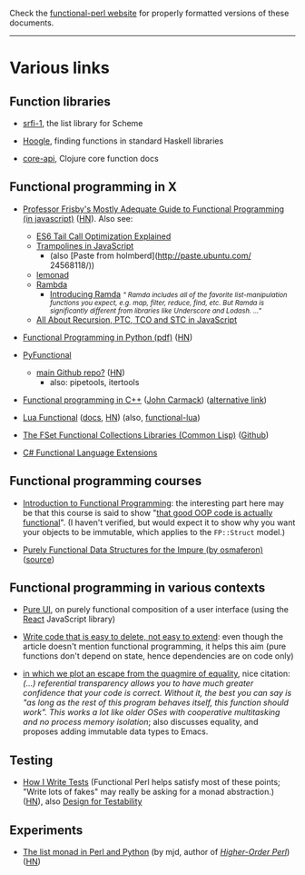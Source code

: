 Check the [functional-perl website](http://functional-perl.org/) for
properly formatted versions of these documents.

---

# Various links

## Function libraries

* [srfi-1](http://srfi.schemers.org/srfi-1/srfi-1.html), the list
  library for Scheme

* [Hoogle](https://www.haskell.org/hoogle/), finding functions in
  standard Haskell libraries

* [core-api](http://clojure.github.io/clojure/clojure.core-api.html),
  Clojure core function docs

## Functional programming in X

* [Professor Frisby's Mostly Adequate Guide to Functional Programming (in javascript)](https://github.com/DrBoolean/mostly-adequate-guide)
  ([HN](https://news.ycombinator.com/item?id=9884616)).
  Also see:

    * [ES6 Tail Call Optimization Explained](http://benignbemine.github.io/2015/07/19/es6-tail-calls/)
    * [Trampolines in JavaScript](http://raganwald.com/2013/03/28/trampolines-in-javascript.html)
        * (also [Paste from holmberd](http://paste.ubuntu.com/ 24568118/))
    * [lemonad](http://fogus.github.io/lemonad/)
    * [Rambda](http://ramdajs.com/)
        * [Introducing Ramda](http://buzzdecafe.github.io/code/2014/05/16/introducing-ramda) <small>*" Ramda includes all of the favorite list-manipulation functions you expect, e.g. map, filter, reduce, find, etc. But Ramda is significantly different from libraries like Underscore and Lodash. ..."*</small>
    * [All About Recursion, PTC, TCO and STC in JavaScript](http://lucasfcosta.com/2017/05/08/All-About-Recursion-PTC-TCO-and-STC-in-JavaScript.html)

* [Functional Programming in Python
  (pdf)](http://www.oreilly.com/programming/free/files/functional-programming-python.pdf)
  ([HN](https://news.ycombinator.com/item?id=9941748))

* [PyFunctional](http://pedrorodriguez.io/PyFunctional/)

    * [main Github repo?](https://github.com/EntilZha/PyFunctional) ([HN](https://news.ycombinator.com/item?id=15919646))
        * also: pipetools, itertools

* [Functional programming in C++](http://gamasutra.com/view/news/169296/Indepth_Functional_programming_in_C.php) ([John Carmack](https://en.wikipedia.org/wiki/John_Carmack)) ([alternative link](https://web.archive.org/web/20130819160454/http://www.altdevblogaday.com/2012/04/26/functional-programming-in-c/))

* [Lua Functional](https://github.com/rtsisyk/luafun)
  ([docs](http://rtsisyk.github.io/luafun/index.html),
   [HN](https://news.ycombinator.com/item?id=6770698))
  (also, [functional-lua](https://github.com/jhoonb/functional-lua))

* [The FSet Functional Collections Libraries (Common Lisp)](https://common-lisp.net/project/fset/Site/index.html) ([Github](https://github.com/slburson/fset))

* [C# Functional Language Extensions](https://github.com/louthy/language-ext)


## Functional programming courses

* [Introduction to Functional
  Programming](https://www.edx.org/course/introduction-functional-programming-delftx-fp101x-0):
  the interesting part here may be that this course is said to show
  "[that good OOP code is actually
  functional](https://www.quora.com/How-does-Scala-compare-to-F-as-a-functional-language)". (I
  haven't verified, but would expect it to show why you want your
  objects to be immutable, which applies to the `FP::Struct` model.)

* [Purely Functional Data Structures for the Impure (by osmaferon)](http://osfameron.github.io/pure-fp-book/) ([source](https://github.com/osfameron/pure-fp-book))

## Functional programming in various contexts

* [Pure UI](http://rauchg.com/2015/pure-ui/), on purely functional
  composition of a user interface (using the
  [React](https://en.wikipedia.org/wiki/React_(JavaScript_library))
  JavaScript library)

* [Write code that is easy to delete, not easy to extend](http://programmingisterrible.com/post/139222674273/write-code-that-is-easy-to-delete-not-easy-to):
  even though the article doesn't mention functional programming, it
  helps this aim (pure functions don't depend on state, hence
  dependencies are on code only)

* [in which we plot an escape from the quagmire of equality](http://technomancy.us/159), nice citation: *(...) referential transparency allows you to have much greater confidence that your code is correct. Without it, the best you can say is "as long as the rest of this program behaves itself, this function should work". This works a lot like older OSes with cooperative multitasking and no process memory isolation*; also discusses equality, and proposes adding immutable data types to Emacs.


## Testing

* [How I Write Tests](https://blog.nelhage.com/2016/12/how-i-test/)
  (Functional Perl helps satisfy most of these points; "Write lots of
  fakes" may really be asking for a monad abstraction.)
  ([HN](https://news.ycombinator.com/item?id=13296589)), also [Design
  for
  Testability](https://blog.nelhage.com/2016/03/design-for-testability/)

## Experiments

* [The list monad in Perl and
  Python](http://blog.plover.com/prog/monad-search-2.html)
  (by mjd, author of *[Higher-Order Perl](http://hop.perl.plover.com/)*)
  ([HN](https://news.ycombinator.com/item?id=10002173))

